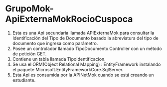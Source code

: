 # GrupoMok-ApiExternaMokRocioCuspoca

1.  Esta es una Api secundaria llamada APIExternaMok para consultar la Identificación del Tipo de Documento basado la abreviatura del tipo de documento que ingresa como parámetro.
2.  Posee un controlador llamado TipoDocumento.Controller con un método de petición GET.
3. Contiene un tabla llamada TipoIdentificacion.
4. Se usa el ORM(Object Relational Mapping) : EntityFramework instalando el paquete Microsoft.EntityFrameworkCore.SqlServer.
6. Esta Api es consumida por la APINetMok cuando se está creando un estudiante.
